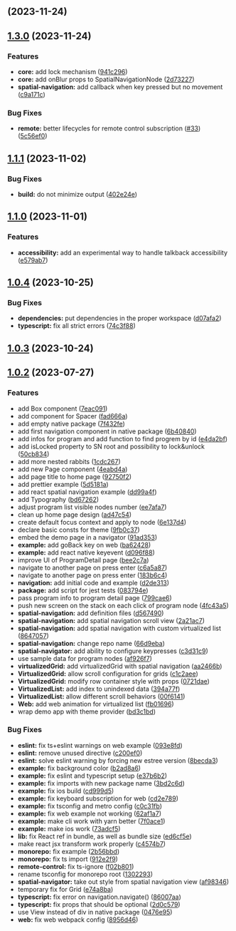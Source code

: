 ## [](https://github.com/bamlab/react-tv-space-navigation/compare/v1.3.0...v) (2023-11-24)

## [1.3.0](https://github.com/bamlab/react-tv-space-navigation/compare/v1.1.1...v1.3.0) (2023-11-24)


### Features

* **core:** add lock mechanism ([941c296](https://github.com/bamlab/react-tv-space-navigation/commit/941c29609d433e8ad72d15fc8344e0b08419344c))
* **core:** add onBlur props to SpatialNavigationNode ([2d73227](https://github.com/bamlab/react-tv-space-navigation/commit/2d73227094c19a338f5c935631389437d2050a9b))
* **spatial-navigation:** add callback when key pressed but no movement ([c9a171c](https://github.com/bamlab/react-tv-space-navigation/commit/c9a171c50845b8356a35d018f19703029e333399))


### Bug Fixes

* **remote:** better lifecycles for remote control subscription ([#33](https://github.com/bamlab/react-tv-space-navigation/issues/33)) ([5c56ef0](https://github.com/bamlab/react-tv-space-navigation/commit/5c56ef06560467ee314be8b4e7cc9bca75b1c9bd))

## [1.1.1](https://github.com/bamlab/react-tv-space-navigation/compare/v1.1.0...v1.1.1) (2023-11-02)


### Bug Fixes

* **build:** do not minimize output ([402e24e](https://github.com/bamlab/react-tv-space-navigation/commit/402e24e734e2850575478ea56a854c1ca9040eb4))

## [1.1.0](https://github.com/bamlab/react-tv-space-navigation/compare/v1.0.4...v1.1.0) (2023-11-01)


### Features

* **accessibility:** add an experimental way to handle talkback accessibility ([e579ab7](https://github.com/bamlab/react-tv-space-navigation/commit/e579ab7285abbc65a2d5f740f3bd2ec15c89457f))

## [1.0.4](https://github.com/bamlab/react-tv-space-navigation/compare/v1.0.3...v1.0.4) (2023-10-25)


### Bug Fixes

* **dependencies:** put dependencies in the proper workspace ([d07afa2](https://github.com/bamlab/react-tv-space-navigation/commit/d07afa21a77ed0cdac47e16845f7ad2cedb67857))
* **typescript:** fix all strict errors ([74c3f88](https://github.com/bamlab/react-tv-space-navigation/commit/74c3f88e6fdb00c40956dd6e0d25ddcaeda34842))

## [1.0.3](https://github.com/bamlab/react-tv-space-navigation/compare/v1.0.2...v1.0.3) (2023-10-24)

## [1.0.2](https://github.com/bamlab/react-tv-space-navigation/compare/d2de3137f5d5085824eace46ed290fdeef473166...v1.0.2) (2023-07-27)


### Features

* add Box component ([7eac091](https://github.com/bamlab/react-tv-space-navigation/commit/7eac091ab6ee91cea1518b2129b680d0d49de16a))
* add component for Spacer ([fad666a](https://github.com/bamlab/react-tv-space-navigation/commit/fad666a32548bbec3a6893a9d45c2c512b308e1f))
* add empty native package ([7f432fe](https://github.com/bamlab/react-tv-space-navigation/commit/7f432fe7169ea3443740bd65d41f6214141477c6))
* add first navigation component in native package ([6b40840](https://github.com/bamlab/react-tv-space-navigation/commit/6b408403010d3ebd12a16311355627cb52866ff7))
* add infos for program and add function to find progrem by id ([e4da2bf](https://github.com/bamlab/react-tv-space-navigation/commit/e4da2bf3d310d7665d6eab5487c579fef638c728))
* add isLocked property to SN root and possibility to lock&unlock ([50cb834](https://github.com/bamlab/react-tv-space-navigation/commit/50cb834f157dd174bd2677e2555c368b07f8d552))
* add more nested rabbits ([1cdc267](https://github.com/bamlab/react-tv-space-navigation/commit/1cdc267d4607ac67dbfc19bf98eb40d5333e781d))
* add new Page component ([4eabd4a](https://github.com/bamlab/react-tv-space-navigation/commit/4eabd4a01a7fd047a0e3f2b9539782a0de508236))
* add page title to home page ([92750f2](https://github.com/bamlab/react-tv-space-navigation/commit/92750f2f561cbe13236f80ee8079a442d1029492))
* add prettier example ([5d5181a](https://github.com/bamlab/react-tv-space-navigation/commit/5d5181a47552eb293332f9d27bb428ca38282eeb))
* add react spatial navigation example ([dd99a4f](https://github.com/bamlab/react-tv-space-navigation/commit/dd99a4f0cfdb8bae9e0ea56143916f3b7afb5984))
* add Typography ([bd67262](https://github.com/bamlab/react-tv-space-navigation/commit/bd67262b645751e1dc71dfff5e57eeb02c40280f))
* adjust program list visible nodes number ([ee7afa7](https://github.com/bamlab/react-tv-space-navigation/commit/ee7afa7ea905091bdbf41f116649ffa970001e84))
* clean up home page design ([ad47c54](https://github.com/bamlab/react-tv-space-navigation/commit/ad47c545c1c132f219d8a22c53186af904d2fe36))
* create default focus context and apply to node ([6e137d4](https://github.com/bamlab/react-tv-space-navigation/commit/6e137d430c60426ebe016776222f1416ac779842))
* declare basic consts for theme ([9fb0c37](https://github.com/bamlab/react-tv-space-navigation/commit/9fb0c37cb9ee8abbbee49aaabe3236751a2ba5b9))
* embed the demo page in a navigator ([91ad353](https://github.com/bamlab/react-tv-space-navigation/commit/91ad35382154dea1c8f2e1f525157fd84652d2c5))
* **example:** add goBack key on web ([ba62428](https://github.com/bamlab/react-tv-space-navigation/commit/ba62428ae83217ef4d1df66745ccb84a4d7bfd5d))
* **example:** add react native keyevent ([d096f88](https://github.com/bamlab/react-tv-space-navigation/commit/d096f88537fbdad08da1848a82d5c6c964d1f2cb))
* improve UI of ProgramDetail page ([bee2c7a](https://github.com/bamlab/react-tv-space-navigation/commit/bee2c7a4793b606b026d6a9229e6290931c34e7d))
* navigate to another page on press enter ([c6a5a87](https://github.com/bamlab/react-tv-space-navigation/commit/c6a5a87e38272e6102bcecc78e927331962f8656))
* navigate to another page on press enter ([183b6c4](https://github.com/bamlab/react-tv-space-navigation/commit/183b6c4a2ecaa4c0963b9d2d1019170722dc14f7))
* **navigation:** add initial code and example ([d2de313](https://github.com/bamlab/react-tv-space-navigation/commit/d2de3137f5d5085824eace46ed290fdeef473166))
* **package:** add script for jest tests ([083794e](https://github.com/bamlab/react-tv-space-navigation/commit/083794ebf980eb2c438647b987095b1c6d9e45ac))
* pass program info to program detail page ([799cae6](https://github.com/bamlab/react-tv-space-navigation/commit/799cae6165455a58344d25f3d25cee93560be1ee))
* push new screen on the stack on each click of program node ([4fc43a5](https://github.com/bamlab/react-tv-space-navigation/commit/4fc43a59ff95a54895d15a498e453cfccf10e59e))
* **spatial-navigation:** add definition files ([d567490](https://github.com/bamlab/react-tv-space-navigation/commit/d567490dea6b5585b0a0e14b7eea69b84d030fbf))
* **spatial-navigation:** add spatial navigation scroll view ([2a21ac7](https://github.com/bamlab/react-tv-space-navigation/commit/2a21ac77fc4615dee752a711104aa77c138d0b24))
* **spatial-navigation:** add spatial navigation with custom virtualized list ([8647057](https://github.com/bamlab/react-tv-space-navigation/commit/8647057a153d88c5acfc52304f351f1c7a261bb4))
* **spatial-navigation:** change repo name ([66d9eba](https://github.com/bamlab/react-tv-space-navigation/commit/66d9ebae1cba30a3430dcd3eb369aa64f9892d9f))
* **spatial-navigator:** add ability to configure keypresses ([c3d31c9](https://github.com/bamlab/react-tv-space-navigation/commit/c3d31c9b7cea2bfe929b5b6ee3e2135bbb947e2d))
* use sample data for program nodes ([af926f7](https://github.com/bamlab/react-tv-space-navigation/commit/af926f7b54f28602494929caa521f1a9a56746c2))
* **virtualizedGrid:** add virtualizedGrid with spatial navigation ([aa2466b](https://github.com/bamlab/react-tv-space-navigation/commit/aa2466b4c79b46ddf71b16362ced02c3a3378336))
* **VirtualizedGrid:** allow scroll configuration for grids ([c1c2aee](https://github.com/bamlab/react-tv-space-navigation/commit/c1c2aeef93802789a79602ef356ada0aeaeaebe6))
* **VirtualizedGrid:** modify row container style with props ([0721dae](https://github.com/bamlab/react-tv-space-navigation/commit/0721dae240b78aea86ba428f2db2810f4ad7ba10))
* **VirtualizedList:** add index to unindexed data ([394a77f](https://github.com/bamlab/react-tv-space-navigation/commit/394a77fd31495833595e2a2c62645ba4eb1a1e75))
* **VirtualizedList:** allow different scroll behaviors ([00f6141](https://github.com/bamlab/react-tv-space-navigation/commit/00f6141990cf523f277ab6af1d41f5a43b6345da))
* **Web:** add web animation for virtualized list ([fb01696](https://github.com/bamlab/react-tv-space-navigation/commit/fb01696803e4ab9ca5262c31ef047216c27a34c3))
* wrap demo app with theme provider ([bd3c1bd](https://github.com/bamlab/react-tv-space-navigation/commit/bd3c1bdb6d483b17bfced079f33eb32d1a084156))


### Bug Fixes

* **eslint:** fix ts+eslint warnings on web example ([093e8fd](https://github.com/bamlab/react-tv-space-navigation/commit/093e8fd2600fabcd1ac19b945174d162a92b642e))
* **eslint:** remove unused directive ([c200ef0](https://github.com/bamlab/react-tv-space-navigation/commit/c200ef0e45741c6c19a37df61663a6d546eddf2c))
* **eslint:** solve eslint warning by forcing new estree version ([8becda3](https://github.com/bamlab/react-tv-space-navigation/commit/8becda380ba369b7b6838d1ea94561c813040b75))
* **example:** fix background color ([b2ad8a6](https://github.com/bamlab/react-tv-space-navigation/commit/b2ad8a640abe2ad210e5eb5209a55a19d36ce664))
* **example:** fix eslint and typescript setup ([e37b6b2](https://github.com/bamlab/react-tv-space-navigation/commit/e37b6b2d2d40840710b6e33936a638a885aa9ced))
* **example:** fix imports with new package name ([3bd2c6d](https://github.com/bamlab/react-tv-space-navigation/commit/3bd2c6dae6447f136d5b2a035653429ae1b86c57))
* **example:** fix ios build ([cd999d5](https://github.com/bamlab/react-tv-space-navigation/commit/cd999d519c4015c8675f58ae6945872169484c11))
* **example:** fix keyboard subscription for web ([cd2e789](https://github.com/bamlab/react-tv-space-navigation/commit/cd2e789ff97d78193e9bfdee69f7a309c1362ad0))
* **example:** fix tsconfig and metro config ([c0c31fb](https://github.com/bamlab/react-tv-space-navigation/commit/c0c31fb5e095055d6bd641f1ca0639eaa27b2ed2))
* **example:** fix web example not working ([62af1a7](https://github.com/bamlab/react-tv-space-navigation/commit/62af1a762ffdf9e5f68df28ce026f583250e0272))
* **example:** make cli work with yarn better ([7f0ace1](https://github.com/bamlab/react-tv-space-navigation/commit/7f0ace1c640aaa651898c6a662ddaba6d4e6c705))
* **example:** make ios work ([73adcf5](https://github.com/bamlab/react-tv-space-navigation/commit/73adcf52bccd3545ff2dc76ffb390d4883aa69c3))
* **lib:** fix React ref in bundle, as well as bundle size ([ed6cf5e](https://github.com/bamlab/react-tv-space-navigation/commit/ed6cf5ec696dc2d875832d733ba3cd9b17c12d7b))
* make react jsx transform work properly ([c4574b7](https://github.com/bamlab/react-tv-space-navigation/commit/c4574b743b4abb2f2a0ba5126ba7f024b986404a))
* **monorepo:** fix example ([2b56bbd](https://github.com/bamlab/react-tv-space-navigation/commit/2b56bbd79310b9860dd365d29e6714e112ebb674))
* **monorepo:** fix ts import ([912e2f9](https://github.com/bamlab/react-tv-space-navigation/commit/912e2f922b57fbb4299ee673c028e72a62ee07c3))
* **remote-control:** fix ts-ignore ([f02b801](https://github.com/bamlab/react-tv-space-navigation/commit/f02b80192f148cb010a43bde5701e1e8bea97f0a))
* rename tsconfig for monorepo root ([1302293](https://github.com/bamlab/react-tv-space-navigation/commit/13022938f87f68be255733dca6193be2e8a8c09b))
* **spatial-navigator:** take out style from spatial navigation view ([af98346](https://github.com/bamlab/react-tv-space-navigation/commit/af9834660fc39a86eec9cfc0cf53d6fa43bd4b9f))
* temporary fix for Grid ([e74a8ba](https://github.com/bamlab/react-tv-space-navigation/commit/e74a8ba5a0de2315711258b2cd6f1e2f0496c378))
* **typescript:** fix error on navigation.navigate() ([86007aa](https://github.com/bamlab/react-tv-space-navigation/commit/86007aabdcb33d1299a018c6d0ffe231b4344b1c))
* **typescript:** fix props that should be optional ([2d0c579](https://github.com/bamlab/react-tv-space-navigation/commit/2d0c5791d5d3d041d0d579a9773a5b5af2a6eef4))
* use View instead of div in native package ([0476e95](https://github.com/bamlab/react-tv-space-navigation/commit/0476e95d1c04a24f7305eb0b0049487b9065b886))
* **web:** fix web webpack config ([8956d46](https://github.com/bamlab/react-tv-space-navigation/commit/8956d46bbd331fb437fe0a6f3ce013d95d8732eb))


